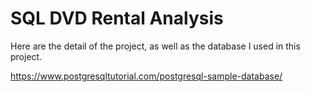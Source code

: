 # SQL DVD Rental Analysis
Here are the detail of the project, as well as the database I used in this project.

https://www.postgresqltutorial.com/postgresql-sample-database/
